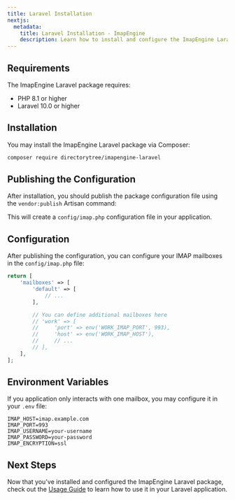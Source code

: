 ```yaml
---
title: Laravel Installation
nextjs:
  metadata:
    title: Laravel Installation - ImapEngine
    description: Learn how to install and configure the ImapEngine Laravel package in your Laravel application.
---
```


## Requirements

The ImapEngine Laravel package requires:

- PHP 8.1 or higher
- Laravel 10.0 or higher

## Installation

You may install the ImapEngine Laravel package via Composer:

```bash
composer require directorytree/imapengine-laravel
```

## Publishing the Configuration

After installation, you should publish the package configuration file using the `vendor:publish` Artisan command:


This will create a `config/imap.php` configuration file in your application.

## Configuration

After publishing the configuration, you can configure your IMAP mailboxes in the `config/imap.php` file:

```php
return [
    'mailboxes' => [
        'default' => [
            // ...
        ],

        // You can define additional mailboxes here
        // 'work' => [
        //     'port' => env('WORK_IMAP_PORT', 993),
        //     'host' => env('WORK_IMAP_HOST'),
        //     // ...
        // ],
    ],
];
```

## Environment Variables

If you application only interacts with one mailbox, you 
may configure it in your `.env` file:

```dotenv
IMAP_HOST=imap.example.com
IMAP_PORT=993
IMAP_USERNAME=your-username
IMAP_PASSWORD=your-password
IMAP_ENCRYPTION=ssl
```

## Next Steps

Now that you've installed and configured the ImapEngine Laravel package, check out the [Usage Guide](/docs/laravel/usage) to learn how to use it in your Laravel application.
